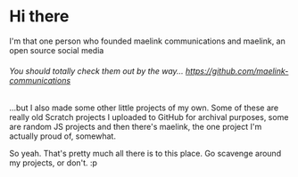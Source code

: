 # Hi there

I'm that one person who founded maelink communications and maelink, an open source social media
###### You should totally check them out by the way... https://github.com/maelink-communications

...but I also made some other little projects of my own. Some of these are really old Scratch projects I uploaded to GitHub for archival purposes, some are random JS projects and then there's maelink, the one project I'm actually proud of, somewhat.

So yeah. That's pretty much all there is to this place. Go scavenge around my projects, or don't. :p
<!---
delusionsgh/aboutme is a ✨ special ✨ repository because its `README.md` (this file) appears on your GitHub profile.
You can click the Preview link to take a look at your changes.
--->
